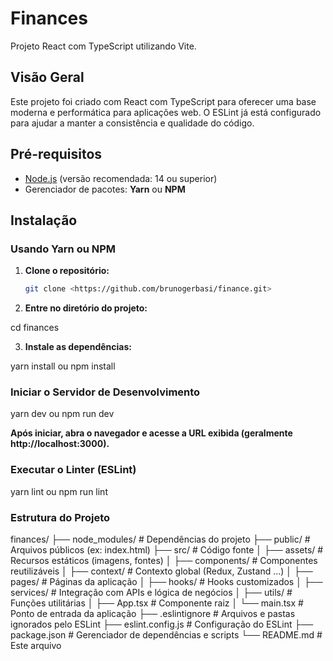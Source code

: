 # Finances

Projeto React com TypeScript utilizando Vite.

## Visão Geral

Este projeto foi criado com React com TypeScript para oferecer uma base moderna e performática para aplicações web. O ESLint já está configurado para ajudar a manter a consistência e qualidade do código.

## Pré-requisitos

- [Node.js](https://nodejs.org/) (versão recomendada: 14 ou superior)
- Gerenciador de pacotes: **Yarn** ou **NPM**

## Instalação

### Usando Yarn ou NPM

1. **Clone o repositório:**

   ```bash
   git clone <https://github.com/brunogerbasi/finance.git>


2. **Entre no diretório do projeto:**

cd finances

3. **Instale as dependências:**

yarn install
ou
npm install


### Iniciar o Servidor de Desenvolvimento

yarn dev
ou
npm run dev

**Após iniciar, abra o navegador e acesse a URL exibida (geralmente http://localhost:3000).**


### Executar o Linter (ESLint)

yarn lint
ou
npm run lint


### Estrutura do Projeto

finances/
├── node_modules/          # Dependências do projeto
├── public/                # Arquivos públicos (ex: index.html)
├── src/                   # Código fonte
│   ├── assets/            # Recursos estáticos (imagens, fontes)
│   ├── components/        # Componentes reutilizáveis
│   ├── context/           # Contexto global (Redux, Zustand ...)
│   ├── pages/             # Páginas da aplicação
│   ├── hooks/             # Hooks customizados
│   ├── services/          # Integração com APIs e lógica de negócios
│   ├── utils/             # Funções utilitárias
│   ├── App.tsx            # Componente raiz
│   └── main.tsx           # Ponto de entrada da aplicação
├── .eslintignore          # Arquivos e pastas ignorados pelo ESLint
├── eslint.config.js       # Configuração do ESLint
├── package.json           # Gerenciador de dependências e scripts
└── README.md              # Este arquivo
